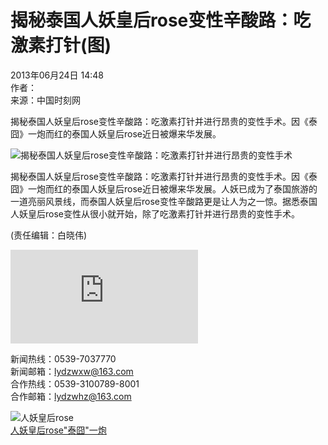 # 揭秘泰国人妖皇后rose变性辛酸路：吃激素打针(图)

2013年06月24日 14:48  
作者：  
来源：中国时刻网  

揭秘泰国人妖皇后rose变性辛酸路：吃激素打针并进行昂贵的变性手术。因《泰囧》一炮而红的泰国人妖皇后rose近日被爆来华发展。

![揭秘泰国人妖皇后rose变性辛酸路：吃激素打针并进行昂贵的变性手术](http://img.jrjimg.cn/2013/06/20130624124338304.jpg)

揭秘泰国人妖皇后rose变性辛酸路：吃激素打针并进行昂贵的变性手术。因《泰囧》一炮而红的泰国人妖皇后rose近日被爆来华发展。人妖已成为了泰国旅游的一道亮丽风景线，而泰国人妖皇后rose变性辛酸路更是让人为之一惊。据悉泰国人妖皇后rose变性从很小就开始，除了吃激素打针并进行昂贵的变性手术。

(责任编辑：白晓伟)

![手机快拍二维码 用手机阅读分享此新闻](https://chart.googleapis.com/chart?cht=qr&chs=200x200&choe=UTF-8&chld=L|2&chl=http://linyi.dzwww.com/edu/ymlx/jjhw/201306/t20130624_8551538.htm)

新闻热线：0539-7037770  
新闻邮箱：lydzwxw@163.com  
合作热线：0539-3100789-8001  
合作邮箱：lydzwhz@163.com  

![人妖皇后rose](http://linyi.dzwww.com/tyyl/201306/W020130624493357920873.jpg)  
[人妖皇后rose"泰囧"一炮](http://linyi.dzwww.com/tyyl/201306/t20130624_8550982.htm "人妖皇后rose\"泰囧\"一炮而红 揭秘变性心路历程")